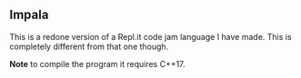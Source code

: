 ## Impala

This is a redone version of a Repl.it code jam language I have made. This is completely different from that one though.

**Note** to compile the program it requires C++17.